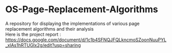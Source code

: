 # OS-Page-Replacement-Algorithms
A repository for displaying the implementations of various page replacement algorithms and their analysis
<br/>
Here is the project report : https://docs.google.com/document/d/1c1b4SFNQJFQLkncmoSZoonNuuPYL_xlAs1hRTUGIx2g/edit?usp=sharing
